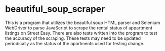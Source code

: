 # beautiful_soup_scraper
This is a program that utilizes the beautiful soup HTML parser and Selenium WebDriver to parse JavaScript to scrape the rental status
of appartment listings on Street Easy. There are also tests written into the program to test the accuracy of the scraping.
These tests may need to be updated periodically as the status of the apartments used for testing change.
